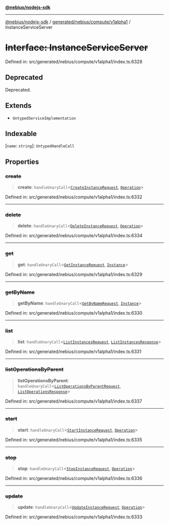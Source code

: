 [**@nebius/nodejs-sdk**](../../../../../README.md)

***

[@nebius/nodejs-sdk](../../../../../README.md) / [generated/nebius/compute/v1alpha1](../README.md) / InstanceServiceServer

# ~~Interface: InstanceServiceServer~~

Defined in: src/generated/nebius/compute/v1alpha1/index.ts:6328

## Deprecated

Deprecated.

## Extends

- `UntypedServiceImplementation`

## Indexable

\[`name`: `string`\]: `UntypedHandleCall`

## Properties

### ~~create~~

> **create**: `handleUnaryCall`\<[`CreateInstanceRequest`](CreateInstanceRequest.md), [`Operation`](../../../common/v1alpha1/interfaces/Operation.md)\>

Defined in: src/generated/nebius/compute/v1alpha1/index.ts:6332

***

### ~~delete~~

> **delete**: `handleUnaryCall`\<[`DeleteInstanceRequest`](DeleteInstanceRequest.md), [`Operation`](../../../common/v1alpha1/interfaces/Operation.md)\>

Defined in: src/generated/nebius/compute/v1alpha1/index.ts:6334

***

### ~~get~~

> **get**: `handleUnaryCall`\<[`GetInstanceRequest`](GetInstanceRequest.md), [`Instance`](Instance.md)\>

Defined in: src/generated/nebius/compute/v1alpha1/index.ts:6329

***

### ~~getByName~~

> **getByName**: `handleUnaryCall`\<[`GetByNameRequest`](../../../common/v1/interfaces/GetByNameRequest.md), [`Instance`](Instance.md)\>

Defined in: src/generated/nebius/compute/v1alpha1/index.ts:6330

***

### ~~list~~

> **list**: `handleUnaryCall`\<[`ListInstancesRequest`](ListInstancesRequest.md), [`ListInstancesResponse`](ListInstancesResponse.md)\>

Defined in: src/generated/nebius/compute/v1alpha1/index.ts:6331

***

### ~~listOperationsByParent~~

> **listOperationsByParent**: `handleUnaryCall`\<[`ListOperationsByParentRequest`](../../../common/v1alpha1/interfaces/ListOperationsByParentRequest.md), [`ListOperationsResponse`](../../../common/v1alpha1/interfaces/ListOperationsResponse.md)\>

Defined in: src/generated/nebius/compute/v1alpha1/index.ts:6337

***

### ~~start~~

> **start**: `handleUnaryCall`\<[`StartInstanceRequest`](StartInstanceRequest.md), [`Operation`](../../../common/v1alpha1/interfaces/Operation.md)\>

Defined in: src/generated/nebius/compute/v1alpha1/index.ts:6335

***

### ~~stop~~

> **stop**: `handleUnaryCall`\<[`StopInstanceRequest`](StopInstanceRequest.md), [`Operation`](../../../common/v1alpha1/interfaces/Operation.md)\>

Defined in: src/generated/nebius/compute/v1alpha1/index.ts:6336

***

### ~~update~~

> **update**: `handleUnaryCall`\<[`UpdateInstanceRequest`](UpdateInstanceRequest.md), [`Operation`](../../../common/v1alpha1/interfaces/Operation.md)\>

Defined in: src/generated/nebius/compute/v1alpha1/index.ts:6333
